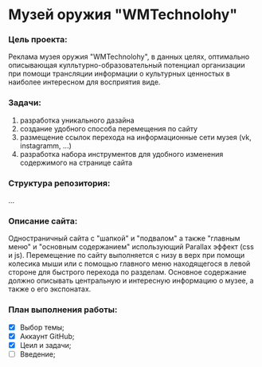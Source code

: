 # Музей оружия "WMTechnolohy"
### Цель проекта:
Реклама музея оружия "WMTechnolohy", в данных целях, оптимально описывающая кулльтурно-образовательный потенциал организации при помощи трансляции информации о культурных ценностых в наиболее интересном для восприятия виде.
### Задачи:
1) разработка уникального дазайна
2) создание удобного способа перемещения по сайту
3) размещение ссылок перехода на информационные сети музея (vk, instagramm, ...)
4) разработка набора инструментов для удобного изменения содержимого на странице сайта
### Структура репозитория:
...
### Описание сайта:
Одностраничный сайта с "шапкой" и "подвалом" а также "главным меню" и "основным содержанием" использующий Parallax эффект (css и js). Перемещение по сайту выполняется с низу в верх при помощи колесика мыши или с помощью главного меню находящегося в левой стороне для быстрого перехода по разделам. Основное содержание должно описывать центральную и интересную информацию о музее, а также о его экспонатах.    
### План выполнения работы:
 - [X] Выбор темы;
 - [X] Аккаунт GitHub;
 - [X] Цеил и задачи;
 - [ ] Введение;
